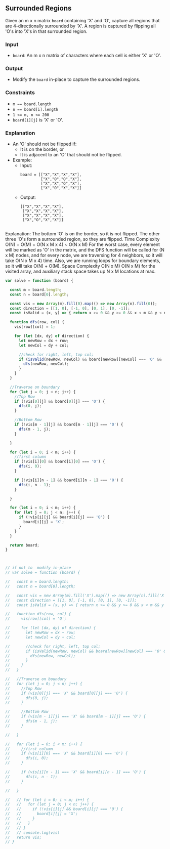 ## Surrounded Regions

Given an m x n matrix `board` containing 'X' and 'O', capture all regions that are 4-directionally surrounded by 'X'. A region is captured by flipping all 'O's into 'X's in that surrounded region.

### Input
- `board`: An m x n matrix of characters where each cell is either 'X' or 'O'.

### Output
- Modify the `board` in-place to capture the surrounded regions.

### Constraints
- `m == board.length`
- `n == board[i].length`
- `1 <= m, n <= 200`
- `board[i][j]` is 'X' or 'O'.

### Explanation
- An 'O' should not be flipped if:
  - It is on the border, or
  - It is adjacent to an 'O' that should not be flipped.
- Example:
  - Input:
    ```plaintext
    board = [["X","X","X","X"],
             ["X","O","O","X"],
             ["X","X","O","X"],
             ["X","O","X","X"]]
    ```
  - Output:
    ```plaintext
    [["X","X","X","X"],
     ["X","X","X","X"],
     ["X","X","X","X"],
     ["X","O","X","X"]]


Explanation:
The bottom 'O' is on the border, so it is not flipped.
The other three 'O's form a surrounded region, so they are flipped.
Time Complexity
O(N) + O(M) + O(N x M x 4) ~ O(N x M)
For the worst case, every element will be marked as 'O' in the matrix, and the DFS function will be called for (N x M) nodes, and for every node, we are traversing for 4 neighbors, so it will take O(N x M x 4) time. Also, we are running loops for boundary elements, so it will take O(N) + O(M).
Space Complexity
O(N x M)
O(N x M) for the visited array, and auxiliary stack space takes up N x M locations at max.


```js
var solve = function (board) {

  const m = board.length;
  const n = board[0].length;

  const vis = new Array(m).fill(0).map(() => new Array(n).fill(0));
  const direction = [[1, 0], [-1, 0], [0, 1], [0, -1]];
  const isValid = (x, y) => { return x >= 0 && y >= 0 && x < m && y < n }

  function dfs(row, col) {
    vis[row][col] = 1;

    for (let [dx, dy] of direction) {
      let newRow = dx + row;
      let newCol = dy + col;

      //check for right, left, top col;
      if (isValid(newRow, newCol) && board[newRow][newCol] === 'O' && !vis[newRow][newCol]) {
        dfs(newRow, newCol);
      }
    }
  }

  //Traverse on boundary
  for (let j = 0; j < n; j++) {
    //Top Row
    if (!vis[0][j] && board[0][j] === 'O') {
      dfs(0, j);
    }

    //Bottom Row
    if (!vis[m - 1][j] && board[m - 1][j] === 'O') {
      dfs(m - 1, j);
    }

  }

  for (let i = 0; i < m; i++) {
    //first column
    if (!vis[i][0] && board[i][0] === 'O') {
      dfs(i, 0);
    }

    if (!vis[i][n - 1] && board[i][n - 1] === 'O') {
      dfs(i, n - 1);
    }

  }

  for (let i = 0; i < m; i++) {
    for (let j = 0; j < n; j++) {
      if (!vis[i][j] && board[i][j] === 'O') {
        board[i][j] = 'X';
      }
    }
  }

  return board;
}



// if not to  modify in-place
// var solve = function (board) {

//   const m = board.length;
//   const n = board[0].length;

//   const vis = new Array(m).fill('X').map(() => new Array(n).fill('X'));
//   const direction = [[1, 0], [-1, 0], [0, 1], [0, -1]];
//   const isValid = (x, y) => { return x >= 0 && y >= 0 && x < m && y < n }

//   function dfs(row, col) {
//     vis[row][col] = 'O';

//     for (let [dx, dy] of direction) {
//       let newRow = dx + row;
//       let newCol = dy + col;

//       //check for right, left, top col;
//       if (isValid(newRow, newCol) && board[newRow][newCol] === 'O' && !vis[newRow][newCol]) {
//         dfs(newRow, newCol);
//       }
//     }
//   }

//   //Traverse on boundary
//   for (let j = 0; j < n; j++) {
//     //Top Row
//     if (vis[0][j] === 'X' && board[0][j] === 'O') {
//       dfs(0, j);
//     }

//     //Bottom Row
//     if (vis[m - 1][j] === 'X' && board[m - 1][j] === 'O') {
//       dfs(m - 1, j);
//     }

//   }

//   for (let i = 0; i < m; i++) {
//     //first column
//     if (vis[i][0] === 'X' && board[i][0] === 'O') {
//       dfs(i, 0);
//     }

//     if (vis[i][n - 1] === 'X' && board[i][n - 1] === 'O') {
//       dfs(i, n - 1);
//     }

//   }

//   // for (let i = 0; i < m; i++) {
//   //   for (let j = 0; j < n; j++) {
//   //     if (!vis[i][j] && board[i][j] === 'O') {
//   //       board[i][j] = 'X';
//   //     }
//   //   }
//   // }
//   // console.log(vis)
//   return vis;
// }
```
